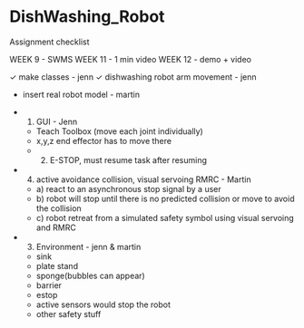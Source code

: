 # DishWashing_Robot

Assignment checklist

WEEK 9 - SWMS
WEEK 11 - 1 min video
WEEK 12 - demo + video

✓ make classes - jenn
✓ dishwashing robot arm movement - jenn

- insert real robot model - martin

- 1) GUI - Jenn
  - Teach Toolbox (move each joint individually)
  - x,y,z end effector has to move there
  - 2) E-STOP, must resume task after resuming 

- 4) active avoidance collision, visual servoing RMRC - Martin
  - a) react to an asynchronous stop signal by a user
  - b) robot will stop until there is no predicted collision or move to avoid the collision
  - c) robot retreat from a simulated safety symbol using visual servoing and RMRC
  
- 3) Environment - jenn & martin
  - sink
  - plate stand
  - sponge(bubbles can appear)
  - barrier
  - estop
  - active sensors would stop the robot
  - other safety stuff

